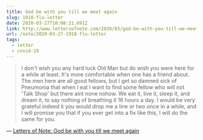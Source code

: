 ```yaml
---
title: God be with you till we meet again
slug: 1918-flu-letter
date: 2020-03-27T10:08:21.691Z
link: http://www.lettersofnote.com/2020/03/god-be-with-you-till-we-meet-again.html
url: /note/2020-03-27-1918-flu-letter
tags:
  - letter
  - covid-19
---
```


>  I don't wish you any hard luck Old Man but do wish you were here for a while at least. It's more comfortable when one has a friend about. The men here are all good fellows, but I get so damned sick of Pneumonia that when I eat I want to find some fellow who will not 'Talk Shop' but there aint none nohow. We eat it, live it, sleep it, and dream it, to say nothing of breathing it 16 hours a day. I would be very grateful indeed it you would drop me a line or two once in a while, and I will promise you that if you ever get into a fix like this, I will do the same for you.

&mdash; [Letters of Note: God be with you till we meet again](http://www.lettersofnote.com/2020/03/god-be-with-you-till-we-meet-again.html)
